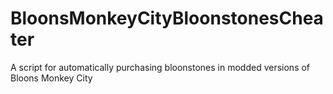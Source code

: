 # BloonsMonkeyCityBloonstonesCheater
A script for automatically purchasing bloonstones in modded versions of Bloons Monkey City
